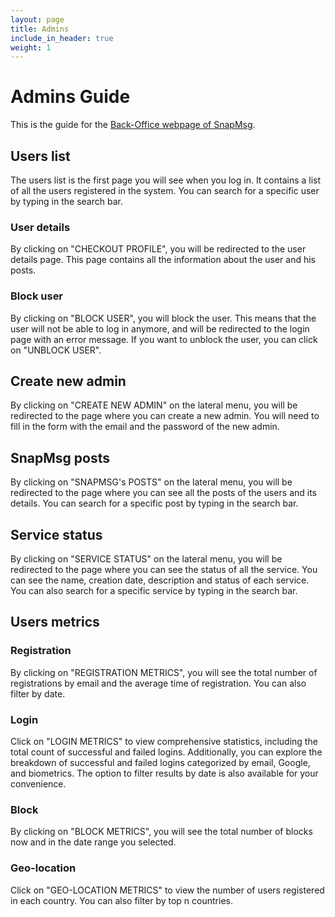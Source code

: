 ```yaml
---
layout: page
title: Admins
include_in_header: true
weight: 1
---
```


# Admins Guide
This is the guide for the [Back-Office webpage of SnapMsg](https://loginfront-mtrx.onrender.com/). 

## Users list
The users list is the first page you will see when you log in. It contains a list of all the users registered in the system. You can search for a specific user by typing in the search bar. 

### User details
By clicking on "CHECKOUT PROFILE", you will be redirected to the user details page. This page contains all the information about the user and his posts.

### Block user
By clicking on "BLOCK USER", you will block the user. This means that the user will not be able to log in anymore, and will be redirected to the login page with an error message. If you want to unblock the user, you can click on "UNBLOCK USER".

## Create new admin 
By clicking on "CREATE NEW ADMIN" on the lateral menu, you will be redirected to the page where you can create a new admin. You will need to fill in the form with the email and the password of the new admin.

## SnapMsg posts
By clicking on "SNAPMSG's POSTS" on the lateral menu, you will be redirected to the page where you can see all the posts of the users and its details. You can search for a specific post by typing in the search bar.

## Service status
By clicking on "SERVICE STATUS" on the lateral menu, you will be redirected to the page where you can see the status of all the service. You can see the name, creation date, description and status of each service. You can also search for a specific service by typing in the search bar.

## Users metrics
### Registration 
By clicking on "REGISTRATION METRICS", you will see the total number of registrations by email and the average time of registration. You can also filter by date.

### Login 
Click on "LOGIN METRICS" to view comprehensive statistics, including the total count of successful and failed logins. Additionally, you can explore the breakdown of successful and failed logins categorized by email, Google, and biometrics. The option to filter results by date is also available for your convenience.

### Block 
By clicking on "BLOCK METRICS", you will see the total number of blocks now and in the date range you selected. 

### Geo-location
Click on "GEO-LOCATION METRICS" to view the number of users registered in each country. You can also filter by top  n countries. 

